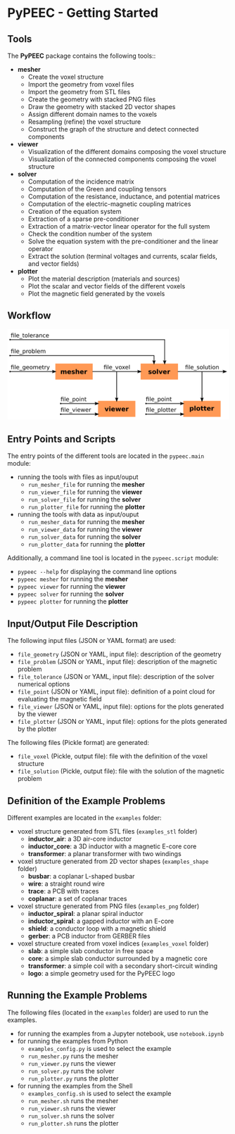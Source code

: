 # PyPEEC - Getting Started

## Tools

The **PyPEEC** package contains the following tools::
* **mesher**
  * Create the voxel structure
  * Import the geometry from voxel files
  * Import the geometry from STL files
  * Create the geometry with stacked PNG files
  * Draw the geometry with stacked 2D vector shapes
  * Assign different domain names to the voxels
  * Resampling (refine) the voxel structure
  * Construct the graph of the structure and detect connected components
* **viewer**
  * Visualization of the different domains composing the voxel structure
  * Visualization of the connected components composing the voxel structure
* **solver**
  * Computation of the incidence matrix
  * Computation of the Green and coupling tensors
  * Computation of the resistance, inductance, and potential matrices
  * Computation of the electric-magnetic coupling matrices
  * Creation of the equation system
  * Extraction of a sparse pre-conditioner
  * Extraction of a matrix-vector linear operator for the full system
  * Check the condition number of the system
  * Solve the equation system with the pre-conditioner and the linear operator
  * Extract the solution (terminal voltages and currents, scalar fields, and vector fields)
* **plotter**
    * Plot the material description (materials and sources)
    * Plot the scalar and vector fields of the different voxels
    * Plot the magnetic field generated by the voxels

## Workflow

![viewer](images/workflow.png)

## Entry Points and Scripts

The entry points of the different tools are located in the `pypeec.main` module:
* running the tools with files as input/ouput
  * `run_mesher_file` for running the **mesher**
  * `run_viewer_file` for running the **viewer**
  * `run_solver_file` for running the **solver**
  * `run_plotter_file` for running the **plotter**
* running the tools with data as input/ouput
  * `run_mesher_data` for running the **mesher**
  * `run_viewer_data` for running the **viewer**
  * `run_solver_data` for running the **solver**
  * `run_plotter_data` for running the **plotter**

Additionally, a command line tool is located in the `pypeec.script` module:
* `pypeec --help` for displaying the command line options
* `pypeec mesher` for running the **mesher**
* `pypeec viewer` for running the **viewer**
* `pypeec solver` for running the **solver**
* `pypeec plotter` for running the **plotter**

## Input/Output File Description

The following input files (JSON or YAML format) are used:
* `file_geometry` (JSON or YAML, input file): description of the geometry
* `file_problem` (JSON or YAML, input file): description of the magnetic problem
* `file_tolerance` (JSON or YAML, input file): description of the solver numerical options
* `file_point` (JSON or YAML, input file): definition of a point cloud for evaluating the magnetic field
* `file_viewer` (JSON or YAML, input file): options for the plots generated by the viewer
* `file_plotter` (JSON or YAML, input file): options for the plots generated by the plotter

The following files (Pickle format) are generated:
* `file_voxel` (Pickle, output file): file with the definition of the voxel structure
* `file_solution` (Pickle, output file): file with the solution of the magnetic problem

## Definition of the Example Problems

Different examples are located in the `examples` folder:
* voxel structure generated from STL files (`examples_stl` folder)
  * **inductor_air**: a 3D air-core inductor
  * **inductor_core**: a 3D inductor with a magnetic E-core core
  * **transformer**: a planar transformer with two windings
* voxel structure generated from 2D vector shapes (`examples_shape` folder)
  * **busbar**: a coplanar L-shaped busbar
  * **wire**: a straight round wire
  * **trace**: a PCB with traces
  * **coplanar**: a set of coplanar traces
* voxel structure generated from PNG files (`examples_png` folder)
  * **inductor_spiral**: a planar spiral inductor
  * **inductor_spiral**: a gapped inductor with an E-core
  * **shield**: a conductor loop with a magnetic shield
  * **gerber**: a PCB inductor from GERBER files
* voxel structure created from voxel indices (`examples_voxel` folder)
  * **slab**: a simple slab conductor in free space
  * **core**: a simple slab conductor surrounded by a magnetic core
  * **transformer**: a simple coil with a secondary short-circuit winding
  * **logo**: a simple geometry used for the PyPEEC logo

## Running the Example Problems

The following files (located in the `examples` folder) are used to run the examples.
* for running the examples from a Jupyter notebook, use `notebook.ipynb` 
* for running the examples from Python
  * `examples_config.py` is used to select the example
  * `run_mesher.py` runs the mesher
  * `run_viewer.py` runs the viewer
  * `run_solver.py` runs the solver
  * `run_plotter.py` runs the plotter
* for running the examples from the Shell
  * `examples_config.sh` is used to select the example
  * `run_mesher.sh` runs the mesher
  * `run_viewer.sh` runs the viewer
  * `run_solver.sh` runs the solver
  * `run_plotter.sh` runs the plotter
